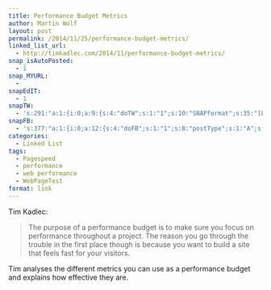 ```yaml
---
title: Performance Budget Metrics
author: Martin Wolf
layout: post
permalink: /2014/11/25/performance-budget-metrics/
linked_list_url:
  - http://timkadlec.com/2014/11/performance-budget-metrics/
snap_isAutoPosted:
  - 1
snap_MYURL:
  - 
snapEdIT:
  - 1
snapTW:
  - 's:291:"a:1:{i:0;a:9:{s:4:"doTW";s:1:"1";s:10:"SNAPformat";s:35:"[Link] %TITLE%: %URL% //by @tkadlec";s:8:"attchImg";s:1:"0";s:9:"isAutoImg";s:1:"A";s:8:"imgToUse";s:0:"";s:11:"isPrePosted";s:1:"1";s:8:"isPosted";s:1:"1";s:4:"pgID";s:18:"537143713500528640";s:5:"pDate";s:19:"2014-11-25 07:20:15";}}";'
snapFB:
  - 's:377:"a:1:{i:0;a:12:{s:4:"doFB";s:1:"1";s:8:"postType";s:1:"A";s:10:"AttachPost";s:1:"2";s:10:"SNAPformat";s:35:"New post on MartinWolf.org: %TITLE%";s:9:"isAutoImg";s:1:"A";s:8:"imgToUse";s:0:"";s:9:"isAutoURL";s:1:"A";s:8:"urlToUse";s:0:"";s:11:"isPrePosted";s:1:"1";s:8:"isPosted";s:1:"1";s:4:"pgID";s:31:"711305895599362_801760989887185";s:5:"pDate";s:19:"2014-11-25 07:20:21";}}";'
categories:
  - Linked List
tags:
  - Pagespeed
  - performance
  - web performance
  - WebPageTest
format: link
---
```

<p class="linked-list-quote-author">
  Tim Kadlec:
</p>

> The purpose of a performance budget is to make sure you focus on performance throughout a project. The reason you go through the trouble in the first place though is because you want to build a site that feels fast for your visitors.

Tim analyses the different metrics you can use as a performance budget and explains how effective they are.